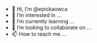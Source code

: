 - 👋 Hi, I’m @epickaowca
- 👀 I’m interested in ...
- 🌱 I’m currently learning ...
- 💞️ I’m looking to collaborate on ...
- 📫 How to reach me ...

<!---
epickaowca/epickaowca is a ✨ special ✨ repository because its `README.md` (this file) appears on your GitHub profile.
You can click the Preview link to take a look at your changes.
--->
